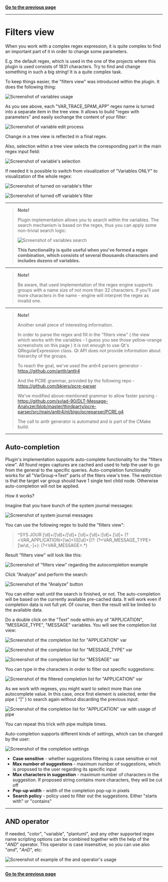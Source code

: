 [**Go to the previous page**](../../README.md)

----

# Filters view

When you work with a complex regex expression, it is quite complex to find an important part of it in order to change some parameters.

E.g. the default regex, which is used in the one of the projects where this plugin is used consists of 1831 characters.
Try to find and change something in such a big string! It is a quite complex task.

To keep things easier, the "filters view" was introduced within the plugin. It does the following thing:

![Screenshot of variables usage](./var_example.png)

As you see above, each "VAR_TRACE_SPAM_APP" regex name is turned into a separate item in the tree view. It allows to build "regex with parameters" and easily exchange the content of your filter:

![Screenshot of variable edit process](./var_edit.png)

Change in a tree view is reflected in a final regex.

Also, selection within a tree view selects the corresponding part in the main regex input field:

![Screenshot of variable's selection](./var_selection.png)

If needed it is possible to switch from visualization of "Variables ONLY" to visualization of the whole regex:

![Screenshot of turned on variable's filter](./var_filter_variables_on.png)

![Screenshot of turned off variable's filter](./var_filter_variables_off.png)

----

> **Note!**
>
> Plugin implementation allows you to search within the variables.
> The search mechanism is based on the regex, thus you can apply some non-trivial search logic:
>
> ![Screenshot of variables search](./var_search.png)
>
> **This functionality is quite useful when you've formed a regex combination, which consists of several thousands characters and includes dozens of variables.**

----

> **Note!**
>
> Be aware, that used implementation of the regex engine supports groups with a name size of not more than 32 characters.
> If you'll use more characters in the name - engine will interpret the regex as invalid one.

----

> **Note!**
>
> Another small piece of interesting information. 
>
> In order to parse the regex and fill in the "filters view" ( the view which works with the variables - I guess you see those yellow-orange screenshots on this page ) it is not enough to use Qt's QRegularExpression class.
> Qt API does not provide information about hierarchy of the groups. 
>
> To reach the goal, we've used the antlr4 parsers generator - https://github.com/antlr/antlr4
>
> And the PCRE grammar, provided by the following repo - https://github.com/bkiers/pcre-parser
>
> We've modified above-mentioned grammar to allow faster parsing - https://github.com/svlad-90/DLT-Message-Analyzer/blob/master/thirdparty/pcre-parser/src/main/antlr4/nl/bigo/pcreparser/PCRE.g4
>
> The call to antlr generator is automated and is part of the CMake build.

----

## Auto-completion

Plugin's implementation supports auto-complete functionality for the "filters view".
All found regex captures are cached and used to help the user to go from the general to the specific queries.
Auto-completion functionality works for all "VarGroup->Text" parts of the fiters view's tree.
The restriction is that the target var group should have 1 single text child node. Otherwise auto-completion will not be applied.

How it works?

Imagine that you have bunch of the system journal messages:

![Screenshot of system journal messages](./var_sys_jour_messages.png)

You can use the following regex to build the "filters view":

> ^SYS JOUR [\d]+/[\d]+/[\d]+ [\d]+:[\d]+:[\d]+\.[\d]+ (?&lt;VAR_APPLICATION&gt;[\w]+)(\[[\d]+\])?: (?&lt;VAR_MESSAGE_TYPE&gt;[\w\d_-]+): (?&lt;VAR_MESSAGE&gt;.*)

Result "filters view" will look like this:

![Screenshot of "filters view" regarding the autocompletion example](./var_auto_completion_filters_view.png)

Click "Analyze" and perform the search:

![Screenshot of the "Analyze" button](./var_analyze_button.png)

You can either wait until the search is finished, or not. The auto-completion will be based on the currently available pre-cached data.
It will work even if completion data is not full yet. Of course, then the result will be limited to the available data.

Do a double click on the "Text" node within any of "APPLICATION", "MESSAGE_TYPE", "MESSAGE" variables.
You will see the completion list view:

![Screenshot of the completion list for "APPLICATION" var](./var_completion_list_application.png)

![Screenshot of the completion list for "MESSAGE_TYPE" var](./var_completion_list_message_type.png)

![Screenshot of the completion list for "MESSAGE" var](./var_completion_list_message.png)

You can type in the characters in order to filter out specific suggestions:

![Screenshot of the filtered completion list for "APPLICATION" var](./var_completion_list_application_filtered.png)

As we work with regexes, you might want to select more than one autocomplete value. In this case, once first element is selected, enter the pipe ( "|" ) to search again without discarding the previous input:

![Screenshot of the completion list for "APPLICATION" var with usage of pipe](./var_completion_list_application_pipe.png)

You can repeat this trick with pipe multiple times.

Auto-completion supports different kinds of settings, which can be changed by the user:

![Screenshot of the completion settings](./var_completion_settings.png)

- **Case sensitive** - whether suggestions filtering is case sensitive or not
- **Max number of suggestions** - maximum number of suggestions, which is proposed to the user regarding its specific input
- **Max characters in suggestion** - maximum number of characters in the suggestion. If proposed string contains more characters, they will be cut off
- **Pop-up width** - width of the completion pop-up in pixels
- **Search policy** - policy used to filter out the suggestions. Either "starts with" or "contains"

----

## AND operator

If needed, "color", "variable", "plantuml", and any other supported regex name scripting options can be combined together with the help of the "_AND_" operator. This operator is case insensitive, so you can use also "_and_", "_AnD_", etc:

![Screenshot of example of the and operator's usage](./var_and_operator.png)

----

[**Go to the previous page**](../../README.md)